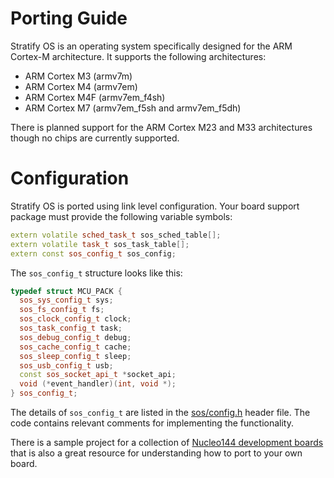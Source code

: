 # Porting Guide

Stratify OS is an operating system specifically designed for the ARM Cortex-M architecture. It supports the following architectures:

- ARM Cortex M3 (armv7m)
- ARM Cortex M4 (armv7em)
- ARM Cortex M4F (armv7em_f4sh)
- ARM Cortex M7 (armv7em_f5sh and armv7em_f5dh)

There is planned support for the ARM Cortex M23 and M33 architectures though no chips are currently supported.

# Configuration

Stratify OS is ported using link level configuration. Your board support package must provide the following variable symbols:

```c++
extern volatile sched_task_t sos_sched_table[];
extern volatile task_t sos_task_table[];
extern const sos_config_t sos_config;
```

The `sos_config_t` structure looks like this:

```c++
typedef struct MCU_PACK {
  sos_sys_config_t sys;
  sos_fs_config_t fs;
  sos_clock_config_t clock;
  sos_task_config_t task;
  sos_debug_config_t debug;
  sos_cache_config_t cache;
  sos_sleep_config_t sleep;
  sos_usb_config_t usb;
  const sos_socket_api_t *socket_api;
  void (*event_handler)(int, void *);
} sos_config_t;
```

The details of `sos_config_t` are listed in the [sos/config.h](../include/sos/config.h) header file. The code contains relevant comments for implementing the functionality.

There is a sample project for a collection of [Nucleo144 development boards](https://github.com/StratifyLabs/StratifyOS-Nucleo144) that is also a great resource for understanding how to port to your own board.




